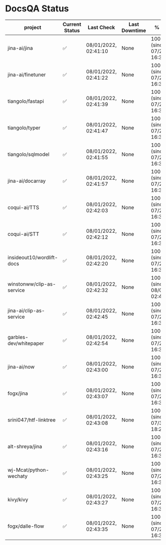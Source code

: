 # DocsQA Status

|         project         |Current Status|     Last Check     |Last Downtime|              % Uptime              |
|-------------------------|--------------|--------------------|-------------|------------------------------------|
|jina-ai/jina             |✅            |08/01/2022, 02:41:10|None         |100.000 (since 07/29/2022, 16:38:18)|
|jina-ai/finetuner        |✅            |08/01/2022, 02:41:22|None         |100.000 (since 07/29/2022, 16:38:18)|
|tiangolo/fastapi         |✅            |08/01/2022, 02:41:39|None         |100.000 (since 07/29/2022, 16:38:18)|
|tiangolo/typer           |✅            |08/01/2022, 02:41:47|None         |100.000 (since 07/29/2022, 16:38:18)|
|tiangolo/sqlmodel        |✅            |08/01/2022, 02:41:55|None         |100.000 (since 07/29/2022, 16:38:18)|
|jina-ai/docarray         |✅            |08/01/2022, 02:41:57|None         |100.000 (since 07/29/2022, 16:38:18)|
|coqui-ai/TTS             |✅            |08/01/2022, 02:42:03|None         |100.000 (since 07/29/2022, 16:38:18)|
|coqui-ai/STT             |✅            |08/01/2022, 02:42:12|None         |100.000 (since 07/29/2022, 16:38:18)|
|insideout10/wordlift-docs|✅            |08/01/2022, 02:42:20|None         |100.000 (since 07/29/2022, 16:38:18)|
|winstonww/clip-as-service|✅            |08/01/2022, 02:42:32|None         |100.000 (since 08/01/2022, 02:40:51)|
|jina-ai/clip-as-service  |✅            |08/01/2022, 02:42:45|None         |100.000 (since 07/29/2022, 16:38:18)|
|garbles-dev/whitepaper   |✅            |08/01/2022, 02:42:54|None         |100.000 (since 07/29/2022, 16:38:18)|
|jina-ai/now              |✅            |08/01/2022, 02:43:00|None         |100.000 (since 07/29/2022, 16:38:18)|
|fogx/jina                |✅            |08/01/2022, 02:43:07|None         |100.000 (since 07/29/2022, 16:38:18)|
|srini047/htf-linktree    |✅            |08/01/2022, 02:43:08|None         |100.000 (since 07/31/2022, 18:29:28)|
|alt-shreya/jina          |✅            |08/01/2022, 02:43:16|None         |100.000 (since 07/29/2022, 16:38:18)|
|wj-Mcat/python-wechaty   |✅            |08/01/2022, 02:43:25|None         |100.000 (since 07/29/2022, 16:38:18)|
|kivy/kivy                |✅            |08/01/2022, 02:43:27|None         |100.000 (since 07/29/2022, 16:38:18)|
|fogx/dalle-flow          |✅            |08/01/2022, 02:43:35|None         |100.000 (since 07/29/2022, 16:38:18)|
